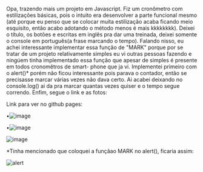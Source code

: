 Opa, trazendo mais um projeto em Javascript. Fiz um cronômetro com estilizações básicas, pois o intuito era desenvolver a parte funcional mesmo (até porque eu penso que
se colocar muita estilização acaba ficando meio esquisito, então acabo adotando o método menos é mais kkkkkkkk). Deixei o título, os botões e escritas em inglês pra dar 
uma treinada, deixei somente o console em português(a frase marcando o tempo). Falando nisso, eu achei interessante implementar essa função de "MARK" porque por se tratar
de um projeto relativamente simples eu vi outras pessoas fazendo e ningúem tinha implementado essa função que apesar de simples é presente em todos cronomêtros de smart-
phone que ja vi. Implementei primeiro com o alert()* porém não ficou interessante pois parava o contador, então se precisasse marcar várias vezes não dava certo. Ai
acabei deixando no console.log() ai da pra marcar quantas vezes quiser e o tempo segue correndo. Enfim, segue o link e as fotos:

Link para ver no github pages:

•![image](https://user-images.githubusercontent.com/69488943/176494913-06dc6b37-4731-4dc7-bf6f-15dfdeb55e01.png)

•![image](https://user-images.githubusercontent.com/69488943/176495115-d796e590-0b76-40f6-9242-3f0848115843.png)

![image](https://user-images.githubusercontent.com/69488943/176496043-5500988e-1843-4d29-b2aa-8feae5da32d6.png)

*Tinha mencionado que coloquei a funçãao MARK no alert(), ficaria assim:

![alert](https://user-images.githubusercontent.com/69488943/176495606-1ad76997-0e6e-4765-a555-d1a0d672c627.png)

